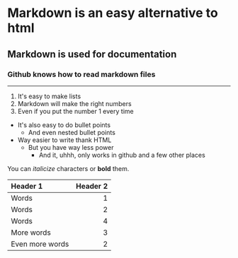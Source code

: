 # Markdown is an easy alternative to html
## Markdown is used for documentation
### Github knows how to read markdown files
---
1) It's easy to make lists
1) Markdown will make the right numbers
1) Even if you put the number 1 every time

- It's also easy to do bullet points
  - And even nested bullet points
- Way easier to write thank HTML
  - But you have way less power
    - And it, uhhh, only works in github and a few other places

You can _italicize_ characters or **bold** them.

Header 1 | Header 2
:--|--:
Words | 1
Words | 2
Words | 4
More words | 3
Even more words | 2